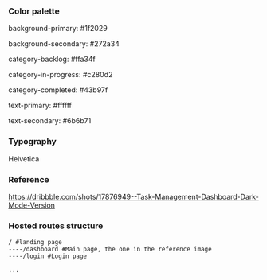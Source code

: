 ### Color palette

background-primary: #1f2029

background-secondary: #272a34

category-backlog: #ffa34f

category-in-progress: #c280d2

category-completed: #43b97f

text-primary: #ffffff

text-secondary: #6b6b71

### Typography

Helvetica


### Reference

https://dribbble.com/shots/17876949--Task-Management-Dashboard-Dark-Mode-Version

### Hosted routes structure

```
/ #landing page
----/dashboard #Main page, the one in the reference image
----/login #Login page

...
```
